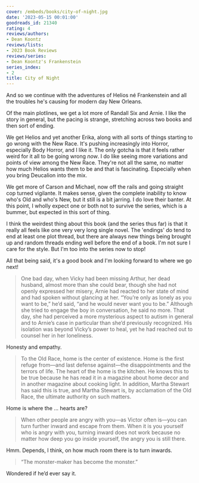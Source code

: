 ```yaml
---
cover: /embeds/books/city-of-night.jpg
date: '2023-05-15 00:01:00'
goodreads_id: 21340
rating: 4
reviews/authors:
- Dean Koontz
reviews/lists:
- 2023 Book Reviews
reviews/series:
- Dean Koontz's Frankenstein
series_index:
- 2
title: City of Night
---
```

And so we continue with the adventures of Helios né Frankenstein and all the troubles he's causing for modern day New Orleans. 

Of the main plotlines, we get a lot more of Randall Six and Arnie. I like the story in general, but the pacing is strange, stretching across two books and then sort of ending. 

We get Helios and yet another Erika, along with all sorts of things starting to go wrong with the New Race. It's pushing increasingly into Horror, especially Body Horror, and I like it. The only gotcha is that it feels rather weird for it all to be going wrong *now*. I do like seeing more variations and points of view among the New Race. They're not all the same, no matter how much Helios wants them to be and that is fascinating. Especially when you bring Deucalion into the mix. 

We get more of Carson and Michael, now off the rails and going straight cop turned vigilante. It makes sense, given the complete inability to know who's Old and who's New, but it still is a bit jarring. I do love their banter. At this point, I wholly expect one or both not to survive the series, which is a bummer, but expected in this sort of thing. 

I think the weirdest thing about this book (and the series thus far) is that it really all feels like one very very long single novel. The 'endings' do tend to end at least one plot thread, but there are always new things being brought up and random threads ending well before the end of a book. I'm not sure I care for the style. But I'm too into the series now to stop!

All that being said, it's a good book and I'm looking forward to where we go next!

<!--more-->

> One bad day, when Vicky had been missing Arthur, her dead husband, almost more than she could bear, though she had not openly expressed her misery, Arnie had reacted to her state of mind and had spoken without glancing at her. “You’re only as lonely as you want to be,” he’d said, “and he would never want you to be.” Although she tried to engage the boy in conversation, he said no more. That day, she had perceived a more mysterious aspect to autism in general and to Arnie’s case in particular than she’d previously recognized. His isolation was beyond Vicky’s power to heal, yet he had reached out to counsel her in her loneliness.

Honesty and empathy.

> To the Old Race, home is the center of existence. Home is the first refuge from—and last defense against—the disappointments and the terrors of life. The heart of the home is the kitchen. He knows this to be true because he has read it in a magazine about home decor and in another magazine about cooking light. In addition, Martha Stewart has said this is true, and Martha Stewart is, by acclamation of the Old Race, the ultimate authority on such matters.

Home is where the ... hearts are?

> When other people are angry with you—as Victor often is—you can turn further inward and escape from them. When it is you yourself who is angry with you, turning inward does not work because no matter how deep you go inside yourself, the angry you is still there.

Hmm. Depends, I think, on how much room there is to turn inwards.

> “The monster-maker has become the monster.”

Wondered if he’d ever say it. 
